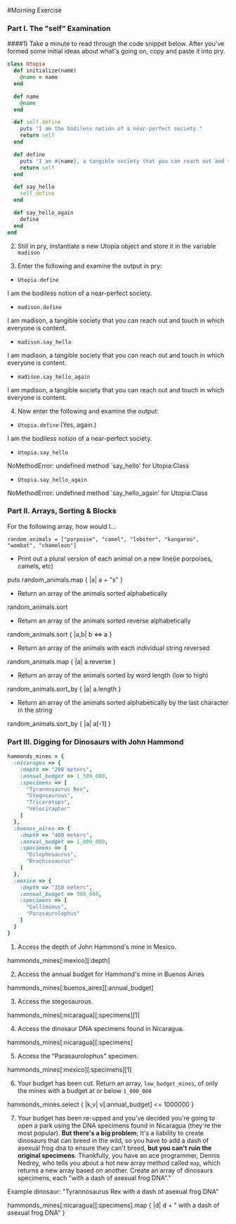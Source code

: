 #Morning Exercise

### Part I. The "self" Examination

####1) Take a minute to read through the code snippet below. After you've formed some initial ideas about what's going on, copy and paste it into pry.

```ruby
class Utopia
  def initialize(name)
    @name = name
  end

  def name
    @name
  end

  def self.define
    puts "I am the bodiless notion of a near-perfect society."
    return self
  end

  def define
    puts "I am #{name}, a tangible society that you can reach out and touch in which everyone is content."
    return self
  end

  def say_hello
    self.define
  end

  def say_hello_again
    define
  end
end
```

2) Still in pry, instantiate a new Utopia object and store it in the variable `madison`

3) Enter the following and examine the output in pry:
  * `Utopia.define`

I am the bodiless notion of a near-perfect society.

  * `madison.define`

I am madison, a tangible society that you can reach out and touch in which everyone is content.

  * `madison.say_hello`

I am madison, a tangible society that you can reach out and touch in which everyone is content.

  * `madison.say_hello_again`

I am madison, a tangible society that you can reach out and touch in which everyone is content.

4) Now enter the following and examine the output:
  * `Utopia.define` (Yes, again.)

I am the bodiless notion of a near-perfect society.

  * `Utopia.say_hello`

NoMethodError: undefined method `say_hello' for Utopia:Class

  * `Utopia.say_hello_again`

NoMethodError: undefined method `say_hello_again' for Utopia:Class

### Part II. Arrays, Sorting & Blocks

For the following array, how would I...

```
random_animals = ["porpoise", "camel", "lobster", "kangaroo", "wombat", "chameleon"]
```
* Print out a plural version of each animal on a new line(ie porpoises, camels, etc)

puts random_animals.map { |a| a + "s" }

* Return an array of the animals sorted alphabetically

random_animals.sort

* Return an array of the animals sorted reverse alphabetically

random_animals.sort { |a,b| b <=> a }

* Return an array of the animals with each individual string reversed

random_animals.map { |a| a.reverse }

* Return an array of the animals sorted by word length (low to high)

random_animals.sort_by { |a| a.length }

* Return an array of the animals sorted alphabetically by the last character in the string

random_animals.sort_by { |a| a[-1] }

### Part III. Digging for Dinosaurs with John Hammond

```ruby
hammonds_mines = {
  :nicaragua => {
    :depth => "200 meters",
    :annual_budget => 1_500_000,
    :specimens => [
      "Tyrannosaurus Rex",
      "Stegosaurous",
      "Triceratops",
      "Velociraptor"
    ]
  },
  :buenos_aires => {
    :depth => "400 meters",
    :annual_budget => 1_000_000,
    :specimens => [
      "Dilophosaurus",
      "Brachiosaurus"
    ]
  },
  :mexico => {
    :depth => "350 meters",
    :annual_budget => 900_000,
    :specimens => [
      "Gallimimus",
      "Parasaurolophus"
    ]
  }
}
```
1) Access the depth of John Hammond's mine in Mexico.

hammonds_mines[:mexico][:depth]

2) Access the annual budget for Hammond's mine in Buenos Airies

hammonds_mines[:buenos_aires][:annual_budget]

3) Access the stegosaurous.

hammonds_mines[:nicaragua][:specimens][1]

4) Access the dinosaur DNA specimens found in Nicaragua.

hammonds_mines[:nicaragua][:specimens]

5) Access the "Parasaurolophus" specimen.

hammonds_mines[:mexico][:specimens][1]

6) Your budget has been cut. Return an array, `low_budget_mines`, of only the mines with a budget at or below `1_000_000`

hammonds_mines.select { |k,v| v[:annual_budget] <= 1000000 }

7) Your budget has been re-upped and you've decided you're going to open a park using the DNA specimens found in Nicaragua (they're the most popular). __But there's a big problem__; It's a liability to create dinosaurs that can breed in the wild, so you have to add a dash of asexual frog dna to ensure they can't breed, __but you can't ruin the original specimens__. Thankfully, you have an ace programmer, Dennis Nedrey, who tells you about a hot new array method called `map`, which returns a new array based on another. Create an array of dinosaurs specimens, each "with a dash of asexual frog DNA"."

Example dinosaur: "Tyrannosaurus Rex with a dash of asexual frog DNA"

hammonds_mines[:nicaragua][:specimens].map { |d| d + " with a dash of asexual frog DNA" }
